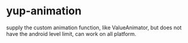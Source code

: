 yup-animation
=============

supply the custom animation function, like ValueAnimator, but does not have the android level limit, can work on all platform.



